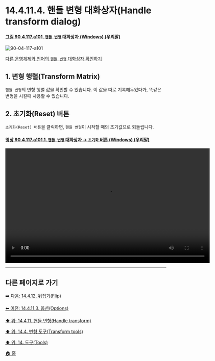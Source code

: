 # 14.4.11.4. 핸들 변형 대화상자(Handle transform dialog)

<a id="90-04-117-a101"></a>

#### [그림 90.4.117.a101. `핸들 변형` 대화상자 (Windows) (우리말)](./90-04-117-handle_transform.md#90-04-117-a101)
![90-04-117-a101](https://github.com/wonder13662/gimp/assets/15767104/4d3b1b3a-082f-4ff4-8b80-5b3127f1d54e)

[다른 운영체제와 언어의 `핸들 변형` 대화상자 확인하기](./90-04-117-handle_transform.md#90-04-117-a102)

<a id="14-04-11-04-s1"></a>

## 1. 변형 행렬(Transform Matrix)
`핸들 변형`의 변형 행렬 값을 확인할 수 있습니다. 이 값을 따로 기록해두었다가, 똑같은 변형을 시킬때 사용할 수 있습니다.

<a id="14-04-11-04-s2"></a>

## 2. 초기화(Reset) 버튼
`초기화(Reset) 버튼`을 클릭하면, `핸들 변형`이 시작할 때의 초기값으로 되돌립니다.

<a id="90-04-117-a101-01"></a>

#### [영상 90.4.117.a101.1. `핸들 변형` 대화상자 → `초기화` 버튼 (Windows) (우리말)](./90-04-117-handle_transform.md#90-04-117-a101-01)
<video controls="controls" width="640" height="360" src="https://github.com/wonder13662/gimp/assets/15767104/7a931f66-c5cd-4e3e-990f-accb0c709cbf"></video>

***

## 다른 페이지로 가기

[➡️ 다음: 14.4.12. 뒤집기(Flip)](./14-04-12-00-flip.md)

[⬅️ 이전: 14.4.11.3. 옵션(Options)](./14-04-11-03-options.md)

[⬆️ 위: 14.4.11. 핸들 변형(Handle transform)](./14-04-11-00-handle-transform.md)

[⬆️ 위: 14.4. 변형 도구(Transform tools)](./14-04-00-transform-tools.md)

[⬆️ 위: 14. 도구(Tools)](./14-00-tools.md)

[🏠 홈](./00-home.md)